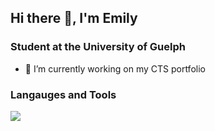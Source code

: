 ## Hi there 👋, I'm Emily
### Student at the University of Guelph
- 🔭 I’m currently working on my CTS portfolio

### Langauges and Tools
<img src="https://cdn.jsdelivr.net/gh/devicons/devicon@latest/icons/python/python-original.svg" />

<!--
**emilys16/emilys16** is a ✨ _special_ ✨ repository because its `README.md` (this file) appears on your GitHub profile.

Here are some ideas to get you started:

- 🔭 I’m currently working on ...
- 🌱 I’m currently learning ...
- 👯 I’m looking to collaborate on ...
- 🤔 I’m looking for help with ...
- 💬 Ask me about ...
- 📫 How to reach me: ...
- 😄 Pronouns: ...
- ⚡ Fun fact: ...
-->
